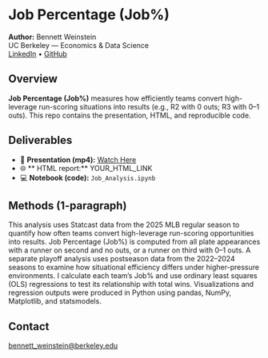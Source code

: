 # Job Percentage (Job%)

**Author:** Bennett Weinstein  
UC Berkeley — Economics & Data Science  
[LinkedIn](www.linkedin.com/in/bennettweinsteinberkeley) • [GitHub](https://github.com/bennettw28)

## Overview
**Job Percentage (Job%)** measures how efficiently teams convert high-leverage run-scoring situations into results (e.g., R2 with 0 outs; R3 with 0–1 outs). This repo contains the presentation, HTML, and reproducible code.

## Deliverables
- 🎥 **Presentation (mp4):** [Watch Here](https://drive.google.com/file/d/1g7o_aDMyM6DJfJcZPawoYazWo_lZoHig/view?usp=sharing)
- 🌐 ** HTML report:** YOUR_HTML_LINK  
- 💻 **Notebook (code):** `Job_Analysis.ipynb`

## Methods (1-paragraph)
This analysis uses Statcast data from the 2025 MLB regular season to quantify how often teams convert high-leverage run-scoring opportunities into results. Job Percentage (Job%) is computed from all plate appearances with a runner on second and no outs, or a runner on third with 0–1 outs. A separate playoff analysis uses postseason data from the 2022–2024 seasons to examine how situational efficiency differs under higher-pressure environments. I calculate each team’s Job% and use ordinary least squares (OLS) regressions to test its relationship with total wins. Visualizations and regression outputs were produced in Python using pandas, NumPy, Matplotlib, and statsmodels.


## Contact
bennett_weinstein@berkeley.edu
